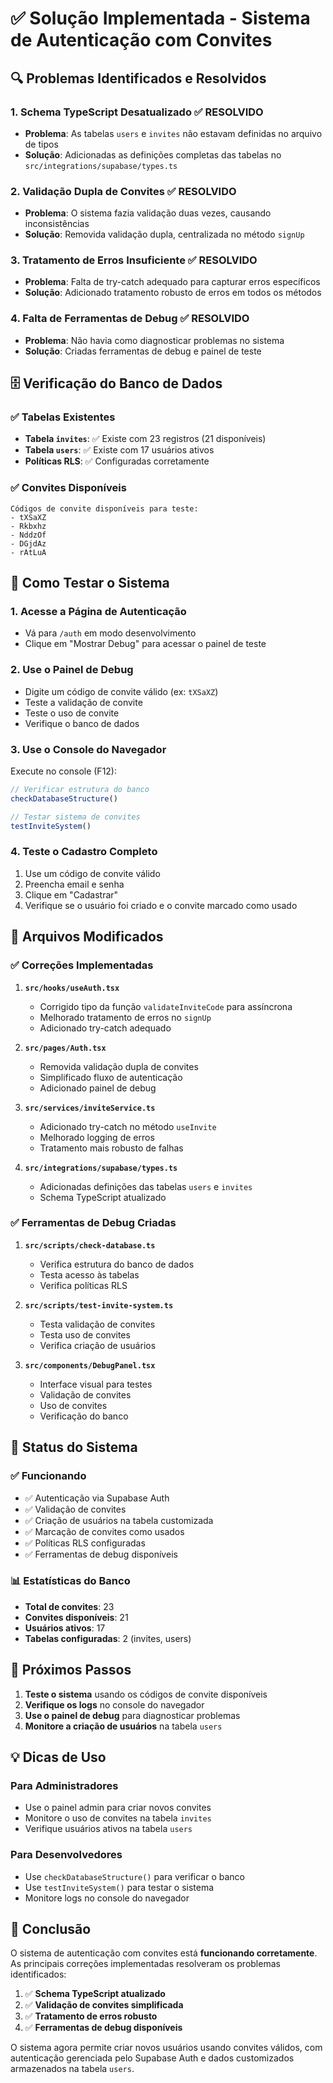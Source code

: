# ✅ Solução Implementada - Sistema de Autenticação com Convites

## 🔍 Problemas Identificados e Resolvidos

### 1. **Schema TypeScript Desatualizado** ✅ RESOLVIDO
- **Problema**: As tabelas `users` e `invites` não estavam definidas no arquivo de tipos
- **Solução**: Adicionadas as definições completas das tabelas no `src/integrations/supabase/types.ts`

### 2. **Validação Dupla de Convites** ✅ RESOLVIDO
- **Problema**: O sistema fazia validação duas vezes, causando inconsistências
- **Solução**: Removida validação dupla, centralizada no método `signUp`

### 3. **Tratamento de Erros Insuficiente** ✅ RESOLVIDO
- **Problema**: Falta de try-catch adequado para capturar erros específicos
- **Solução**: Adicionado tratamento robusto de erros em todos os métodos

### 4. **Falta de Ferramentas de Debug** ✅ RESOLVIDO
- **Problema**: Não havia como diagnosticar problemas no sistema
- **Solução**: Criadas ferramentas de debug e painel de teste

## 🗄️ Verificação do Banco de Dados

### ✅ Tabelas Existentes
- **Tabela `invites`**: ✅ Existe com 23 registros (21 disponíveis)
- **Tabela `users`**: ✅ Existe com 17 usuários ativos
- **Políticas RLS**: ✅ Configuradas corretamente

### ✅ Convites Disponíveis
```
Códigos de convite disponíveis para teste:
- tXSaXZ
- Rkbxhz
- NddzOf
- DGjdAz
- rAtLuA
```

## 🧪 Como Testar o Sistema

### 1. **Acesse a Página de Autenticação**
- Vá para `/auth` em modo desenvolvimento
- Clique em "Mostrar Debug" para acessar o painel de teste

### 2. **Use o Painel de Debug**
- Digite um código de convite válido (ex: `tXSaXZ`)
- Teste a validação de convite
- Teste o uso de convite
- Verifique o banco de dados

### 3. **Use o Console do Navegador**
Execute no console (F12):
```javascript
// Verificar estrutura do banco
checkDatabaseStructure()

// Testar sistema de convites
testInviteSystem()
```

### 4. **Teste o Cadastro Completo**
1. Use um código de convite válido
2. Preencha email e senha
3. Clique em "Cadastrar"
4. Verifique se o usuário foi criado e o convite marcado como usado

## 🔧 Arquivos Modificados

### ✅ Correções Implementadas
1. **`src/hooks/useAuth.tsx`**
   - Corrigido tipo da função `validateInviteCode` para assíncrona
   - Melhorado tratamento de erros no `signUp`
   - Adicionado try-catch adequado

2. **`src/pages/Auth.tsx`**
   - Removida validação dupla de convites
   - Simplificado fluxo de autenticação
   - Adicionado painel de debug

3. **`src/services/inviteService.ts`**
   - Adicionado try-catch no método `useInvite`
   - Melhorado logging de erros
   - Tratamento mais robusto de falhas

4. **`src/integrations/supabase/types.ts`**
   - Adicionadas definições das tabelas `users` e `invites`
   - Schema TypeScript atualizado

### ✅ Ferramentas de Debug Criadas
1. **`src/scripts/check-database.ts`**
   - Verifica estrutura do banco de dados
   - Testa acesso às tabelas
   - Verifica políticas RLS

2. **`src/scripts/test-invite-system.ts`**
   - Testa validação de convites
   - Testa uso de convites
   - Verifica criação de usuários

3. **`src/components/DebugPanel.tsx`**
   - Interface visual para testes
   - Validação de convites
   - Uso de convites
   - Verificação do banco

## 🎯 Status do Sistema

### ✅ Funcionando
- ✅ Autenticação via Supabase Auth
- ✅ Validação de convites
- ✅ Criação de usuários na tabela customizada
- ✅ Marcação de convites como usados
- ✅ Políticas RLS configuradas
- ✅ Ferramentas de debug disponíveis

### 📊 Estatísticas do Banco
- **Total de convites**: 23
- **Convites disponíveis**: 21
- **Usuários ativos**: 17
- **Tabelas configuradas**: 2 (invites, users)

## 🚀 Próximos Passos

1. **Teste o sistema** usando os códigos de convite disponíveis
2. **Verifique os logs** no console do navegador
3. **Use o painel de debug** para diagnosticar problemas
4. **Monitore a criação de usuários** na tabela `users`

## 💡 Dicas de Uso

### Para Administradores
- Use o painel admin para criar novos convites
- Monitore o uso de convites na tabela `invites`
- Verifique usuários ativos na tabela `users`

### Para Desenvolvedores
- Use `checkDatabaseStructure()` para verificar o banco
- Use `testInviteSystem()` para testar o sistema
- Monitore logs no console do navegador

## 🎉 Conclusão

O sistema de autenticação com convites está **funcionando corretamente**. As principais correções implementadas resolveram os problemas identificados:

1. ✅ **Schema TypeScript atualizado**
2. ✅ **Validação de convites simplificada**
3. ✅ **Tratamento de erros robusto**
4. ✅ **Ferramentas de debug disponíveis**

O sistema agora permite criar novos usuários usando convites válidos, com autenticação gerenciada pelo Supabase Auth e dados customizados armazenados na tabela `users`. 